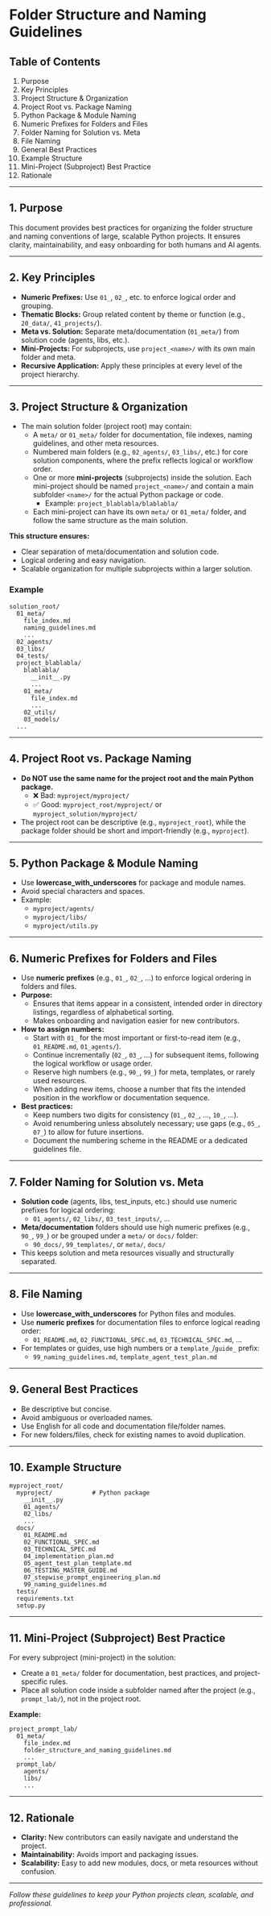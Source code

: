 # Folder Structure and Naming Guidelines

## Table of Contents
1. Purpose
2. Key Principles
3. Project Structure & Organization
4. Project Root vs. Package Naming
5. Python Package & Module Naming
6. Numeric Prefixes for Folders and Files
7. Folder Naming for Solution vs. Meta
8. File Naming
9. General Best Practices
10. Example Structure
11. Mini-Project (Subproject) Best Practice
12. Rationale

---

## 1. Purpose
This document provides best practices for organizing the folder structure and naming conventions of large, scalable Python projects. It ensures clarity, maintainability, and easy onboarding for both humans and AI agents.

---

## 2. Key Principles
- **Numeric Prefixes:** Use `01_`, `02_`, etc. to enforce logical order and grouping.
- **Thematic Blocks:** Group related content by theme or function (e.g., `20_data/`, `41_projects/`).
- **Meta vs. Solution:** Separate meta/documentation (`01_meta/`) from solution code (agents, libs, etc.).
- **Mini-Projects:** For subprojects, use `project_<name>/` with its own main folder and meta.
- **Recursive Application:** Apply these principles at every level of the project hierarchy.

---

## 3. Project Structure & Organization
- The main solution folder (project root) may contain:
  - A `meta/` or `01_meta/` folder for documentation, file indexes, naming guidelines, and other meta resources.
  - Numbered main folders (e.g., `02_agents/`, `03_libs/`, etc.) for core solution components, where the prefix reflects logical or workflow order.
  - One or more **mini-projects** (subprojects) inside the solution. Each mini-project should be named `project_<name>/` and contain a main subfolder `<name>/` for the actual Python package or code.
    - Example: `project_blablabla/blablabla/`
  - Each mini-project can have its own `meta/` or `01_meta/` folder, and follow the same structure as the main solution.

**This structure ensures:**
- Clear separation of meta/documentation and solution code.
- Logical ordering and easy navigation.
- Scalable organization for multiple subprojects within a larger solution.

### Example
```
solution_root/
  01_meta/
    file_index.md
    naming_guidelines.md
    ...
  02_agents/
  03_libs/
  04_tests/
  project_blablabla/
    blablabla/
      __init__.py
      ...
    01_meta/
      file_index.md
      ...
    02_utils/
    03_models/
  ...
```

---

## 4. Project Root vs. Package Naming
- **Do NOT use the same name for the project root and the main Python package.**
  - ❌ Bad: `myproject/myproject/`
  - ✅ Good: `myproject_root/myproject/` or `myproject_solution/myproject/`
- The project root can be descriptive (e.g., `myproject_root`), while the package folder should be short and import-friendly (e.g., `myproject`).

---

## 5. Python Package & Module Naming
- Use **lowercase_with_underscores** for package and module names.
- Avoid special characters and spaces.
- Example:
  - `myproject/agents/`
  - `myproject/libs/`
  - `myproject/utils.py`

---

## 6. Numeric Prefixes for Folders and Files
- Use **numeric prefixes** (e.g., `01_`, `02_`, ...) to enforce logical ordering in folders and files.
- **Purpose:**
  - Ensures that items appear in a consistent, intended order in directory listings, regardless of alphabetical sorting.
  - Makes onboarding and navigation easier for new contributors.
- **How to assign numbers:**
  - Start with `01_` for the most important or first-to-read item (e.g., `01_README.md`, `01_agents/`).
  - Continue incrementally (`02_`, `03_`, ...) for subsequent items, following the logical workflow or usage order.
  - Reserve high numbers (e.g., `90_`, `99_`) for meta, templates, or rarely used resources.
  - When adding new items, choose a number that fits the intended position in the workflow or documentation sequence.
- **Best practices:**
  - Keep numbers two digits for consistency (`01_`, `02_`, ..., `10_`, ...).
  - Avoid renumbering unless absolutely necessary; use gaps (e.g., `05_`, `07_`) to allow for future insertions.
  - Document the numbering scheme in the README or a dedicated guidelines file.

---

## 7. Folder Naming for Solution vs. Meta
- **Solution code** (agents, libs, test_inputs, etc.) should use numeric prefixes for logical ordering:
  - `01_agents/`, `02_libs/`, `03_test_inputs/`, ...
- **Meta/documentation** folders should use high numeric prefixes (e.g., `90_`, `99_`) or be grouped under a `meta/` or `docs/` folder:
  - `90_docs/`, `99_templates/`, or `meta/`, `docs/`
- This keeps solution and meta resources visually and structurally separated.

---

## 8. File Naming
- Use **lowercase_with_underscores** for Python files and modules.
- Use **numeric prefixes** for documentation files to enforce logical reading order:
  - `01_README.md`, `02_FUNCTIONAL_SPEC.md`, `03_TECHNICAL_SPEC.md`, ...
- For templates or guides, use high numbers or a `template_`/`guide_` prefix:
  - `99_naming_guidelines.md`, `template_agent_test_plan.md`

---

## 9. General Best Practices
- Be descriptive but concise.
- Avoid ambiguous or overloaded names.
- Use English for all code and documentation file/folder names.
- For new folders/files, check for existing names to avoid duplication.

---

## 10. Example Structure
```
myproject_root/
  myproject/           # Python package
    __init__.py
    01_agents/
    02_libs/
    ...
  docs/
    01_README.md
    02_FUNCTIONAL_SPEC.md
    03_TECHNICAL_SPEC.md
    04_implementation_plan.md
    05_agent_test_plan_template.md
    06_TESTING_MASTER_GUIDE.md
    07_stepwise_prompt_engineering_plan.md
    99_naming_guidelines.md
  tests/
  requirements.txt
  setup.py
```

---

## 11. Mini-Project (Subproject) Best Practice

For every subproject (mini-project) in the solution:
- Create a `01_meta/` folder for documentation, best practices, and project-specific rules.
- Place all solution code inside a subfolder named after the project (e.g., `prompt_lab/`), not in the project root.

**Example:**
```
project_prompt_lab/
  01_meta/
    file_index.md
    folder_structure_and_naming_guidelines.md
    ...
  prompt_lab/
    agents/
    libs/
    ...
```

---

## 12. Rationale
- **Clarity:** New contributors can easily navigate and understand the project.
- **Maintainability:** Avoids import and packaging issues.
- **Scalability:** Easy to add new modules, docs, or meta resources without confusion.

---

*Follow these guidelines to keep your Python projects clean, scalable, and professional.* 